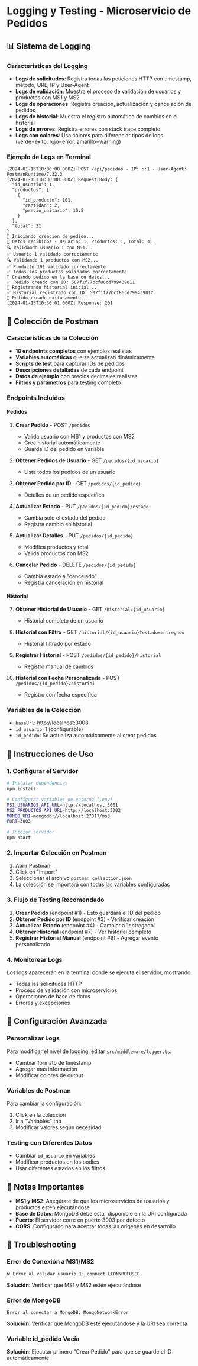 # Logging y Testing - Microservicio de Pedidos

## 📊 Sistema de Logging

### Características del Logging
- **Logs de solicitudes**: Registra todas las peticiones HTTP con timestamp, método, URL, IP y User-Agent
- **Logs de validación**: Muestra el proceso de validación de usuarios y productos con MS1 y MS2
- **Logs de operaciones**: Registra creación, actualización y cancelación de pedidos
- **Logs de historial**: Muestra el registro automático de cambios en el historial
- **Logs de errores**: Registra errores con stack trace completo
- **Logs con colores**: Usa colores para diferenciar tipos de logs (verde=éxito, rojo=error, amarillo=warning)

### Ejemplo de Logs en Terminal
```
[2024-01-15T10:30:00.000Z] POST /api/pedidos - IP: ::1 - User-Agent: PostmanRuntime/7.32.3
[2024-01-15T10:30:00.000Z] Request Body: {
  "id_usuario": 1,
  "productos": [
    {
      "id_producto": 101,
      "cantidad": 2,
      "precio_unitario": 15.5
    }
  ],
  "total": 31
}
🚀 Iniciando creación de pedido...
📝 Datos recibidos - Usuario: 1, Productos: 1, Total: 31
🔍 Validando usuario 1 con MS1...
✅ Usuario 1 validado correctamente
🔍 Validando 1 productos con MS2...
✅ Producto 101 validado correctamente
✅ Todos los productos validados correctamente
💾 Creando pedido en la base de datos...
✅ Pedido creado con ID: 507f1f77bcf86cd799439011
📝 Registrando historial inicial...
✅ Historial registrado con ID: 507f1f77bcf86cd799439012
🎉 Pedido creado exitosamente
[2024-01-15T10:30:01.000Z] Response: 201
```

## 🧪 Colección de Postman

### Características de la Colección
- **10 endpoints completos** con ejemplos realistas
- **Variables automáticas** que se actualizan dinámicamente
- **Scripts de test** para capturar IDs de pedidos
- **Descripciones detalladas** de cada endpoint
- **Datos de ejemplo** con precios decimales realistas
- **Filtros y parámetros** para testing completo

### Endpoints Incluidos

#### Pedidos
1. **Crear Pedido** - POST `/pedidos`
   - Valida usuario con MS1 y productos con MS2
   - Crea historial automáticamente
   - Guarda ID del pedido en variable

2. **Obtener Pedidos de Usuario** - GET `/pedidos/{id_usuario}`
   - Lista todos los pedidos de un usuario

3. **Obtener Pedido por ID** - GET `/pedidos/{id_pedido}`
   - Detalles de un pedido específico

4. **Actualizar Estado** - PUT `/pedidos/{id_pedido}/estado`
   - Cambia solo el estado del pedido
   - Registra cambio en historial

5. **Actualizar Detalles** - PUT `/pedidos/{id_pedido}`
   - Modifica productos y total
   - Valida productos con MS2

6. **Cancelar Pedido** - DELETE `/pedidos/{id_pedido}`
   - Cambia estado a "cancelado"
   - Registra cancelación en historial

#### Historial
7. **Obtener Historial de Usuario** - GET `/historial/{id_usuario}`
   - Historial completo de un usuario

8. **Historial con Filtro** - GET `/historial/{id_usuario}?estado=entregado`
   - Historial filtrado por estado

9. **Registrar Historial** - POST `/pedidos/{id_pedido}/historial`
   - Registro manual de cambios

10. **Historial con Fecha Personalizada** - POST `/pedidos/{id_pedido}/historial`
    - Registro con fecha específica

### Variables de la Colección
- `baseUrl`: http://localhost:3003
- `id_usuario`: 1 (configurable)
- `id_pedido`: Se actualiza automáticamente al crear pedidos

## 🚀 Instrucciones de Uso

### 1. Configurar el Servidor
```bash
# Instalar dependencias
npm install

# Configurar variables de entorno (.env)
MS1_USUARIOS_API_URL=http://localhost:3001
MS2_PRODUCTOS_API_URL=http://localhost:3002
MONGO_URI=mongodb://localhost:27017/ms3
PORT=3003

# Iniciar servidor
npm start
```

### 2. Importar Colección en Postman
1. Abrir Postman
2. Click en "Import"
3. Seleccionar el archivo `postman_collection.json`
4. La colección se importará con todas las variables configuradas

### 3. Flujo de Testing Recomendado
1. **Crear Pedido** (endpoint #1) - Esto guardará el ID del pedido
2. **Obtener Pedido por ID** (endpoint #3) - Verificar creación
3. **Actualizar Estado** (endpoint #4) - Cambiar a "entregado"
4. **Obtener Historial** (endpoint #7) - Ver historial completo
5. **Registrar Historial Manual** (endpoint #9) - Agregar evento personalizado

### 4. Monitorear Logs
Los logs aparecerán en la terminal donde se ejecuta el servidor, mostrando:
- Todas las solicitudes HTTP
- Proceso de validación con microservicios
- Operaciones de base de datos
- Errores y excepciones

## 🔧 Configuración Avanzada

### Personalizar Logs
Para modificar el nivel de logging, editar `src/middleware/logger.ts`:
- Cambiar formato de timestamp
- Agregar más información
- Modificar colores de output

### Variables de Postman
Para cambiar la configuración:
1. Click en la colección
2. Ir a "Variables" tab
3. Modificar valores según necesidad

### Testing con Diferentes Datos
- Cambiar `id_usuario` en variables
- Modificar productos en los bodies
- Usar diferentes estados en los filtros

## 📝 Notas Importantes

- **MS1 y MS2**: Asegúrate de que los microservicios de usuarios y productos estén ejecutándose
- **Base de Datos**: MongoDB debe estar disponible en la URI configurada
- **Puerto**: El servidor corre en puerto 3003 por defecto
- **CORS**: Configurado para aceptar todas las orígenes en desarrollo

## 🐛 Troubleshooting

### Error de Conexión a MS1/MS2
```
❌ Error al validar usuario 1: connect ECONNREFUSED
```
**Solución**: Verificar que MS1 y MS2 estén ejecutándose

### Error de MongoDB
```
Error al conectar a MongoDB: MongoNetworkError
```
**Solución**: Verificar que MongoDB esté ejecutándose y la URI sea correcta

### Variable id_pedido Vacía
**Solución**: Ejecutar primero "Crear Pedido" para que se guarde el ID automáticamente
